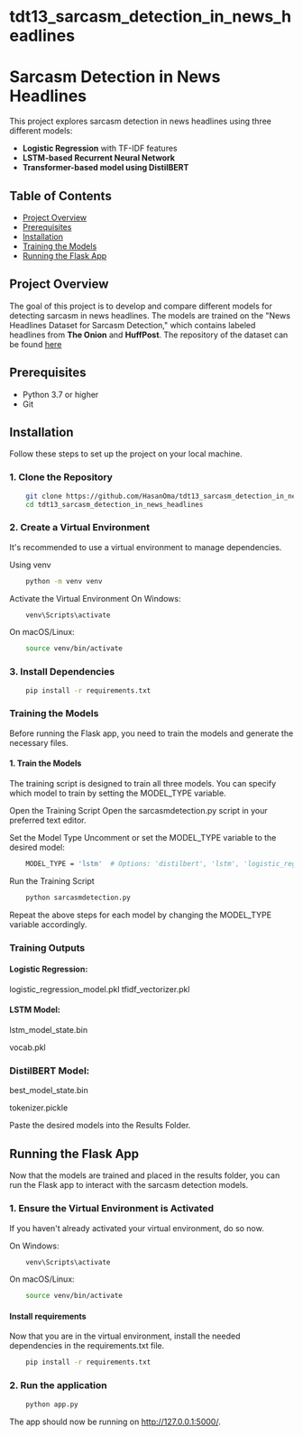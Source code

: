 # tdt13_sarcasm_detection_in_news_headlines
# Sarcasm Detection in News Headlines

This project explores sarcasm detection in news headlines using three different models:

- **Logistic Regression** with TF-IDF features
- **LSTM-based Recurrent Neural Network**
- **Transformer-based model using DistilBERT**

## Table of Contents

- [Project Overview](#project-overview)
- [Prerequisites](#prerequisites)
- [Installation](#installation)
- [Training the Models](#training-the-models)
- [Running the Flask App](#running-the-flask-app)

## Project Overview

The goal of this project is to develop and compare different models for detecting sarcasm in news headlines. The models are trained on the "News Headlines Dataset for Sarcasm Detection," which contains labeled headlines from **The Onion** and **HuffPost**. The repository of the dataset can be found [here](https://github.com/rishabhmisra/News-Headlines-Dataset-For-Sarcasm-Detection/tree/master)

## Prerequisites

- Python 3.7 or higher
- Git

## Installation

Follow these steps to set up the project on your local machine.

### 1. Clone the Repository

```bash
    git clone https://github.com/HasanOma/tdt13_sarcasm_detection_in_news_headlines.git
    cd tdt13_sarcasm_detection_in_news_headlines
```

### 2. Create a Virtual Environment
It's recommended to use a virtual environment to manage dependencies.

Using venv
```bash
    python -m venv venv
```
Activate the Virtual Environment
On Windows:
```bash
    venv\Scripts\activate
```
On macOS/Linux:
```bash
    source venv/bin/activate
```

### 3. Install Dependencies

```bash
    pip install -r requirements.txt
```

### Training the Models
Before running the Flask app, you need to train the models and generate the necessary files.

#### 1. Train the Models
The training script is designed to train all three models. You can specify which model to train by setting the MODEL_TYPE variable.

Open the Training Script
Open the sarcasmdetection.py script in your preferred text editor.

Set the Model Type
Uncomment or set the MODEL_TYPE variable to the desired model:
```bash
    MODEL_TYPE = 'lstm'  # Options: 'distilbert', 'lstm', 'logistic_regression'
```
Run the Training Script
```bash
    python sarcasmdetection.py
```
Repeat the above steps for each model by changing the MODEL_TYPE variable accordingly.

### Training Outputs

#### Logistic Regression:
logistic_regression_model.pkl
tfidf_vectorizer.pkl

#### LSTM Model:

lstm_model_state.bin

vocab.pkl

### DistilBERT Model:

best_model_state.bin

tokenizer.pickle

Paste the desired models into the Results Folder.

## Running the Flask App
Now that the models are trained and placed in the results folder, you can run the Flask app to interact with the sarcasm detection models.

### 1. Ensure the Virtual Environment is Activated
If you haven't already activated your virtual environment, do so now.

On Windows:
```bash
    venv\Scripts\activate
```

On macOS/Linux:
```bash
    source venv/bin/activate
```

#### Install requirements
Now that you are in the virtual environment, install the needed dependencies in the requirements.txt file.
```bash
    pip install -r requirements.txt
```

### 2. Run the application
```bash
    python app.py
```
The app should now be running on http://127.0.0.1:5000/.